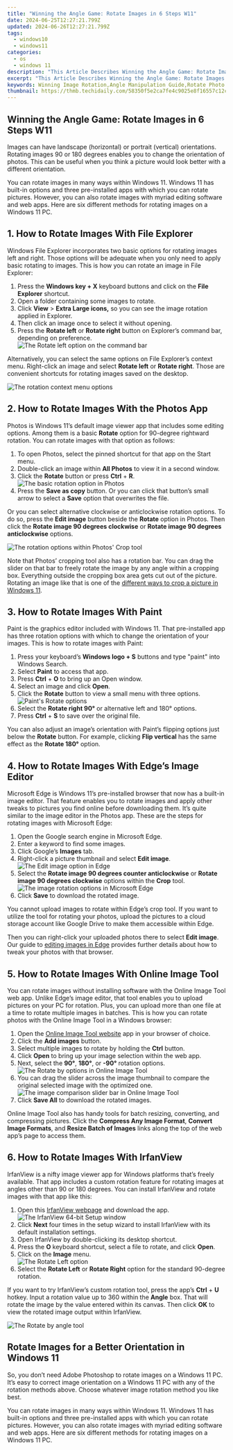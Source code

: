 ```yaml
---
title: "Winning the Angle Game: Rotate Images in 6 Steps W11"
date: 2024-06-25T12:27:21.799Z
updated: 2024-06-26T12:27:21.799Z
tags:
  - windows10
  - windows11
categories:
  - os
  - windows 11
description: "This Article Describes Winning the Angle Game: Rotate Images in 6 Steps W11"
excerpt: "This Article Describes Winning the Angle Game: Rotate Images in 6 Steps W11"
keywords: Winning Image Rotation,Angle Manipulation Guide,Rotate Photo Sequence,Effective Image Orientation,Photographic Angle Technique,Efficient Image Rotation Tips,Quick Image Rotation Methods
thumbnail: https://thmb.techidaily.com/58350f5e2ca7fe4c9025e8f16557c12c6fe252de2a7e38b08f655577495f8fd5.jpg
---
```


## Winning the Angle Game: Rotate Images in 6 Steps W11

 Images can have landscape (horizontal) or portrait (vertical) orientations. Rotating images 90 or 180 degrees enables you to change the orientation of photos. This can be useful when you think a picture would look better with a different orientation.

 You can rotate images in many ways within Windows 11\. Windows 11 has built-in options and three pre-installed apps with which you can rotate pictures. However, you can also rotate images with myriad editing software and web apps. Here are six different methods for rotating images on a Windows 11 PC.

## 1\. How to Rotate Images With File Explorer

 Windows File Explorer incorporates two basic options for rotating images left and right. Those options will be adequate when you only need to apply basic rotating to images. This is how you can rotate an image in File Explorer:

1. Press the **Windows key + X** keyboard buttons and click on the **File Explorer** shortcut.
2. Open a folder containing some images to rotate.
3. Click **View** \> **Extra Large icons,** so you can see the image rotation applied in Explorer.
4. Then click an image once to select it without opening.
5. Press the **Rotate left** or **Rotate right** button on Explorer’s command bar, depending on preference.  
![The Rotate left option on the command bar](https://static1.makeuseofimages.com/wordpress/wp-content/uploads/2023/08/rotate-left-command-bar-option.jpg)

 Alternatively, you can select the same options on File Explorer’s context menu. Right-click an image and select **Rotate left** or **Rotate right**. Those are convenient shortcuts for rotating images saved on the desktop.

![The rotation context menu options](https://static1.makeuseofimages.com/wordpress/wp-content/uploads/2023/08/rotation-context-menu-options.jpg)

## 2\. How to Rotate Images With the Photos App

 Photos is Windows 11’s default image viewer app that includes some editing options. Among them is a basic **Rotate** option for 90-degree rightward rotation. You can rotate images with that option as follows:

1. To open Photos, select the pinned shortcut for that app on the Start menu.
2. Double-click an image within **All Photos** to view it in a second window.
3. Click the **Rotate** button or press **Ctrl** \+ **R**.  
![The basic rotation option in Photos](https://static1.makeuseofimages.com/wordpress/wp-content/uploads/2023/08/rotation-option.jpg)
4. Press the **Save as copy** button. Or you can click that button’s small arrow to select a **Save** option that overwrites the file.

 Or you can select alternative clockwise or anticlockwise rotation options. To do so, press the **Edit image** button beside the **Rotate** option in Photos. Then click the **Rotate image 90 degrees clockwise** or **Rotate image 90 degrees anticlockwise** options.

![The rotation options within Photos' Crop tool](https://static1.makeuseofimages.com/wordpress/wp-content/uploads/2023/08/rotation-options-in-photos-crop-tool.jpg)

 Note that Photos’ cropping tool also has a rotation bar. You can drag the slider on that bar to freely rotate the image by any angle within a cropping box. Everything outside the cropping box area gets cut out of the picture. Rotating an image like that is one of the [different ways to crop a picture in Windows 11](https://www.makeuseof.com/crop-images-windows-11/).

## 3\. How to Rotate Images With Paint

 Paint is the graphics editor included with Windows 11\. That pre-installed app has three rotation options with which to change the orientation of your images. This is how to rotate images with Paint:

1. Press your keyboard’s **Windows logo + S** buttons and type "paint" into Windows Search.
2. Select **Paint** to access that app.
3. Press **Ctrl** \+ **O** to bring up an Open window.
4. Select an image and click **Open**.
5. Click the **Rotate** button to view a small menu with three options.  
![Paint's Rotate options](https://static1.makeuseofimages.com/wordpress/wp-content/uploads/2023/08/paint-s-rotate-options.jpg)
6. Select the **Rotate right 90°** or alternative left and 180° options.
7. Press **Ctrl** \+ **S** to save over the original file.

 You can also adjust an image’s orientation with Paint’s flipping options just below the **Rotate** button. For example, clicking **Flip vertical** has the same effect as the **Rotate 180°** option.

## 4\. How to Rotate Images With Edge’s Image Editor

 Microsoft Edge is Windows 11’s pre-installed browser that now has a built-in image editor. That feature enables you to rotate images and apply other tweaks to pictures you find online before downloading them. It’s quite similar to the image editor in the Photos app. These are the steps for rotating images with Microsoft Edge:

1. Open the Google search engine in Microsoft Edge.
2. Enter a keyword to find some images.
3. Click Google’s **Images** tab.
4. Right-click a picture thumbnail and select **Edit image**.  
![The Edit image option in Edge](https://static1.makeuseofimages.com/wordpress/wp-content/uploads/2023/08/edit-image-option.jpg)
5. Select the **Rotate image 90 degrees counter anticlockwise** or **Rotate image 90 degrees clockwise** options within the **Crop** tool.  
![The image rotation options in Microsoft Edge](https://static1.makeuseofimages.com/wordpress/wp-content/uploads/2023/08/rotation-options-in-edge.jpg)
6. Click **Save** to download the rotated image.

 You cannot upload images to rotate within Edge’s crop tool. If you want to utilize the tool for rotating your photos, upload the pictures to a cloud storage account like Google Drive to make them accessible within Edge.

 Then you can right-click your uploaded photos there to select **Edit image**. Our guide to [editing images in Edge](https://www.makeuseof.com/edit-images-edge-before-download/) provides further details about how to tweak your photos with that browser.

## 5\. How to Rotate Images With Online Image Tool

 You can rotate images without installing software with the Online Image Tool web app. Unlike Edge’s image editor, that tool enables you to upload pictures on your PC for rotation. Plus, you can upload more than one file at a time to rotate multiple images in batches. This is how you can rotate photos with the Online Image Tool in a Windows browser:

1. Open the [Online Image Tool website](https://www.onlineimagetool.com/en/rotate-png-jpg-webp-gif) app in your browser of choice.
2. Click the **Add images** button.
3. Select multiple images to rotate by holding the **Ctrl** button.
4. Click **Open** to bring up your image selection within the web app.
5. Next, select the **90°**, **180°**, or **\-90°** rotation options.  
![The Rotate by options in Online Image Tool](https://static1.makeuseofimages.com/wordpress/wp-content/uploads/2023/08/rotate-images-option.jpg)
6. You can drag the slider across the image thumbnail to compare the original selected image with the optimized one.  
![The image comparison slider bar in Online Image Tool](https://static1.makeuseofimages.com/wordpress/wp-content/uploads/2023/08/online-image-tool-image-comparison-tool.jpg)
7. Click **Save All** to download the rotated images.

 Online Image Tool also has handy tools for batch resizing, converting, and compressing pictures. Click the **Compress Any Image Format**, **Convert Image Formats**, and **Resize Batch of Images** links along the top of the web app’s page to access them.

## 6\. How to Rotate Images With IrfanView

 IrfanView is a nifty image viewer app for Windows platforms that’s freely available. That app includes a custom rotation feature for rotating images at angles other than 90 or 180 degrees. You can install IrfanView and rotate images with that app like this:

1. Open this [IrfanView webpage](https://www.irfanview.com/64bit.htm) and download the app.  
![The IrfanView 64-bit Setup window](https://static1.makeuseofimages.com/wordpress/wp-content/uploads/2023/08/irfanview-setup-window.jpg)
2. Click **Next** four times in the setup wizard to install IrfanView with its default installation settings.
3. Open IrfanView by double-clicking its desktop shortcut.
4. Press the **O** keyboard shortcut, select a file to rotate, and click **Open**.
5. Click on the **Image** menu.  
![The Rotate Left option](https://static1.makeuseofimages.com/wordpress/wp-content/uploads/2023/08/rotate-left-option.jpg)
6. Select the **Rotate Left** or **Rotate Right** option for the standard 90-degree rotation.

 If you want to try IrfanView’s custom rotation tool, press the app’s **Ctrl** \+ **U** hotkey. Input a rotation value up to 360 within the **Angle** box. That will rotate the image by the value entered within its canvas. Then click **OK** to view the rotated image output within IrfanView.

![The Rotate by angle tool](https://static1.makeuseofimages.com/wordpress/wp-content/uploads/2023/08/rotate-by-angle-tool.jpg)

## Rotate Images for a Better Orientation in Windows 11

 So, you don’t need Adobe Photoshop to rotate images on a Windows 11 PC. It’s easy to correct image orientation on a Windows 11 PC with any of the rotation methods above. Choose whatever image rotation method you like best.

 You can rotate images in many ways within Windows 11\. Windows 11 has built-in options and three pre-installed apps with which you can rotate pictures. However, you can also rotate images with myriad editing software and web apps. Here are six different methods for rotating images on a Windows 11 PC.



<ins class="adsbygoogle"
      style="display:block"
      data-ad-client="ca-pub-7571918770474297"
      data-ad-slot="8358498916"
      data-ad-format="auto"
      data-full-width-responsive="true"></ins>